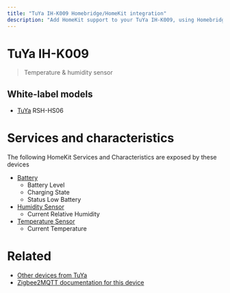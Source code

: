 ```yaml
---
title: "TuYa IH-K009 Homebridge/HomeKit integration"
description: "Add HomeKit support to your TuYa IH-K009, using Homebridge, Zigbee2MQTT and homebridge-z2m."
---
```

<!---
This file has been GENERATED using src/docgen/docgen.ts
DO NOT EDIT THIS FILE MANUALLY!
-->
# TuYa IH-K009
> Temperature & humidity sensor


## White-label models
* [TuYa](../index.md#tuya) RSH-HS06

# Services and characteristics
The following HomeKit Services and Characteristics are exposed by
these devices

* [Battery](../../battery.md)
  * Battery Level
  * Charging State
  * Status Low Battery
* [Humidity Sensor](../../sensors.md)
  * Current Relative Humidity
* [Temperature Sensor](../../sensors.md)
  * Current Temperature


# Related
* [Other devices from TuYa](../index.md#tuya)
* [Zigbee2MQTT documentation for this device](https://www.zigbee2mqtt.io/devices/IH-K009.html)